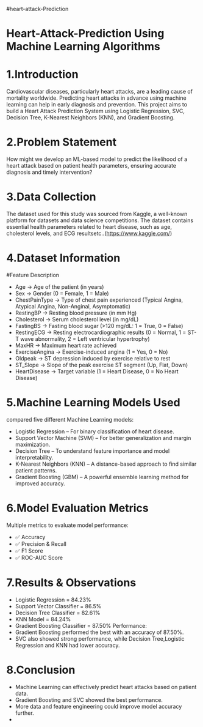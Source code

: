 #heart-attack-Prediction
# Heart-Attack-Prediction Using Machine Learning Algorithms

#  1.Introduction
Cardiovascular diseases, particularly heart attacks, are a leading cause of mortality worldwide. Predicting heart attacks in advance using machine learning can help in early diagnosis and prevention. This project aims to build a Heart Attack Prediction System using Logistic Regression, SVC, Decision Tree, K-Nearest Neighbors (KNN), and Gradient Boosting.

# 2.Problem Statement
How might we develop an ML-based model to predict the likelihood of a heart attack based on patient health parameters, ensuring accurate diagnosis and timely intervention?

# 3.Data Collection 
The dataset used for this study was sourced from Kaggle, a well-known platform for datasets and data science competitions. The dataset contains essential health parameters related to heart disease, such as age, cholesterol levels, and ECG resultsetc..(https://www.kaggle.com/)

# 4.Dataset Information 
#Feature Description
- Age -> Age of the patient (in years)
- Sex	-> Gender (0 = Female, 1 = Male)
- ChestPainType	-> Type of chest pain experienced (Typical Angina, Atypical Angina, Non-Anginal, Asymptomatic)
- RestingBP	-> Resting blood pressure (in mm Hg)
- Cholesterol	-> Serum cholesterol level (in mg/dL)
- FastingBS	-> Fasting blood sugar (>120 mg/dL: 1 = True, 0 = False)
- RestingECG ->	Resting electrocardiographic results (0 = Normal, 1 = ST-T wave abnormality, 2 = Left ventricular hypertrophy)
- MaxHR	-> Maximum heart rate achieved
- ExerciseAngina -> Exercise-induced angina (1 = Yes, 0 = No)
- Oldpeak	-> ST depression induced by exercise relative to rest
- ST_Slope ->	Slope of the peak exercise ST segment (Up, Flat, Down)
- HeartDisease -> Target variable (1 = Heart Disease, 0 = No Heart Disease)

# 5.Machine Learning Models Used
compared five different Machine Learning models:
- Logistic Regression – For binary classification of heart disease.
- Support Vector Machine (SVM) – For better generalization and margin maximization.
- Decision Tree – To understand feature importance and model interpretability.
- K-Nearest Neighbors (KNN) – A distance-based approach to find similar patient patterns.
- Gradient Boosting (GBM) – A powerful ensemble learning method for improved accuracy.

# 6.Model Evaluation Metrics
Multiple metrics to evaluate model performance:
* ✅ Accuracy
* ✅ Precision & Recall
* ✅ F1 Score
* ✅ ROC-AUC Score

# 7.Results & Observations
- Logistic Regression = 84.23%
- Support Vector Classifier = 86.5%
- Decision Tree Classifier = 82.61%
- KNN Model = 84.24%
- Gradient Boosting Classifier = 87.50%
Performance:
- Gradient Boosting performed the best with an accuracy of 87.50%.
- SVC also showed strong performance, while Decision Tree,Logistic Regression and KNN had lower accuracy.

# 8.Conclusion

- Machine Learning can effectively predict heart attacks based on patient data.
- Gradient Boosting and SVC showed the best performance.
- More data and feature engineering could improve model accuracy further.
-
